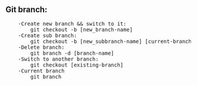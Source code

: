 ## Git branch:
<pre>
	-Create new branch && switch to it:
		git checkout -b [new_branch-name]
	-Create sub branch:
		git checkout -b [new_subbranch-name] [current-branch]
	-Delete branch:
		git branch -d [branch-name]
	-Switch to another branch:
		git checkout [existing-branch]
	-Current branch
		git branch
</pre>
